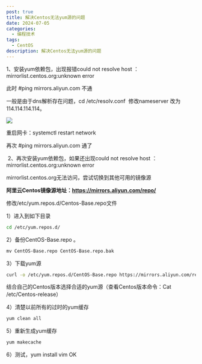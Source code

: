 ```yaml
---
post: true
title: 解决Centos无法yum源的问题
date: 2024-07-05
categories:
  - 编程技术
tags:
  - CentOS
description: 解决Centos无法yum源的问题
---
```


1、安装yum依赖包，出现报错could not resolve host ：mirrorlist.centos.org:unknown error

此时 #ping mirrors.aliyun.com 不通

一般是由于dns解析存在问题，cd /etc/resolv.conf  修改nameserver 改为114.114.114.114。

![](https://img2024.cnblogs.com/blog/1960648/202407/1960648-20240703173858869-1100729159.png)

重启网卡：systemctl restart network

再次 #ping mirrors.aliyun.com 通了

 2、再次安装yum依赖包，如果还出现could not resolve host ：mirrorlist.centos.org:unknown error

mirrorlist.centos.org无法访问，尝试切换到其他可用的镜像源

**阿里云Centos镜像源地址：https://mirrors.aliyun.com/repo/**

修改/etc/yum.repos.d/Centos-Base.repo文件

1）进入到如下目录

```bash
cd /etc/yum.repos.d/
```

2）备份CentOS-Base.repo 。

```bash
mv CentOS-Base.repo CentOS-Base.repo.bak
```

3）下载yum源 

```bash
curl -o /etc/yum.repos.d/CentOS-Base.repo https://mirrors.aliyun.com/repo/Centos-7.repo
```

结合自己的Centos版本选择合适的yum源（查看Centos版本命令：Cat /etc/Centos-release）

4）清楚以前所有的过时的yum缓存

```bash
yum clean all
```

5）重新生成yum缓存

```bash
yum makecache
```

6）测试，yum install vim OK